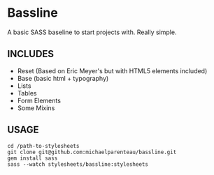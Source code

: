 # Bassline

A basic SASS baseline to start projects with. Really simple.

## INCLUDES

* Reset (Based on Eric Meyer's but with HTML5 elements included)
* Base (basic html + typography)
* Lists
* Tables
* Form Elements
* Some Mixins

## USAGE

    cd /path-to-stylesheets
    git clone git@github.com:michaelparenteau/bassline.git
    gem install sass
    sass --watch stylesheets/bassline:stylesheets